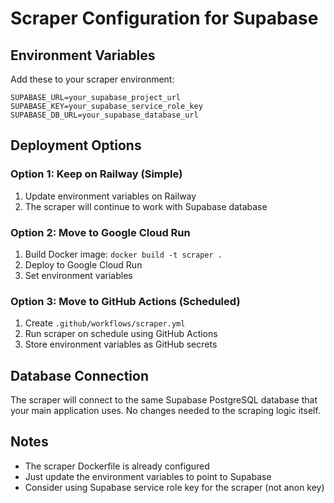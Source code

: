 # Scraper Configuration for Supabase

## Environment Variables
Add these to your scraper environment:

```
SUPABASE_URL=your_supabase_project_url
SUPABASE_KEY=your_supabase_service_role_key
SUPABASE_DB_URL=your_supabase_database_url
```

## Deployment Options

### Option 1: Keep on Railway (Simple)
1. Update environment variables on Railway
2. The scraper will continue to work with Supabase database

### Option 2: Move to Google Cloud Run
1. Build Docker image: `docker build -t scraper .`
2. Deploy to Google Cloud Run
3. Set environment variables

### Option 3: Move to GitHub Actions (Scheduled)
1. Create `.github/workflows/scraper.yml`
2. Run scraper on schedule using GitHub Actions
3. Store environment variables as GitHub secrets

## Database Connection
The scraper will connect to the same Supabase PostgreSQL database that your main application uses. No changes needed to the scraping logic itself.

## Notes
- The scraper Dockerfile is already configured
- Just update the environment variables to point to Supabase
- Consider using Supabase service role key for the scraper (not anon key)
